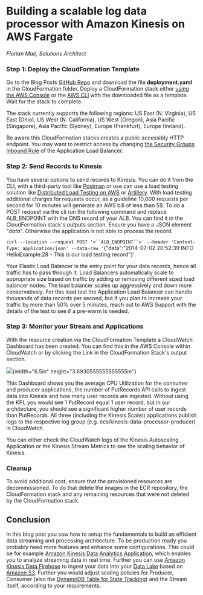Building a scalable log data processor with Amazon Kinesis on AWS Fargate
=========================================================================

*Florian Mair, Solutions Architect*

### Step 1: Deploy the CloudFormation Template

Go to the Blog Posts [GitHub Repo](https://github.com/) and download the
file **deployment.yaml** in the CloudFormation folder. Deploy a
CloudFormation stack either [using the AWS
Console](https://docs.aws.amazon.com/AWSCloudFormation/latest/UserGuide/cfn-console-create-stack.html)
or the [AWS
CLI](https://docs.aws.amazon.com/AWSCloudFormation/latest/UserGuide/using-cfn-cli-creating-stack.html)
with the downloaded file as a template. Wait for the stack to complete.

The stack currently supports the following regions: US East (N.
Virginia), US East (Ohio), US West (N. California), US West (Oregon),
Asia Pacific (Singapore), Asia Pacific (Sydney), Europe (Frankfurt),
Europe (Ireland).

Be aware this CloudFormation stacks creates a public accessibly HTTP
endpoint. You may want to restrict access by changing [the Security
Groups Inbound
Rule](https://docs.aws.amazon.com/vpc/latest/userguide/VPC_SecurityGroups.html#AddRemoveRules)
of the Application Load Balancer.

### Step 2: Send Records to Kinesis

You have several options to send records to Kinesis. You can do it from
the CLI, with a third-party tool like
[Postman](https://www.postman.com/) or use can use a load testing
solution like [Distributed Load Testing on
AWS](https://aws.amazon.com/solutions/distributed-load-testing-on-aws/)
or [Artillery](https://artillery.io/). With load testing additional
charges for requests occur, as a guideline 10,000 requests per second
for 10 minutes will generate an AWS bill of less than 5\$. To do a POST
request via the cli run the following command and replace ALB\_ENDPOINT
with the DNS record of your ALB. You can find it in the CloudFormation
stack's outputs section. Ensure you have a JSON element "*data*".
Otherwise the application is not able to process the record.

`curl --location --request POST '<``ALB_ENDPOINT``>' --header 'Content-Type: application/json' --data-raw '`{\"data\":\"2014-07-02
20:52:39 INFO HelloExample:28 - This is our load testing record\"}\'

Your Elastic Load Balancer is the entry point for your data records,
hence all traffic has to pass through it. Load Balancers automatically
scale to appropriate size based on traffic by adding or removing
different sized load balancer nodes. The load balancer scales up
aggressively and down more conservatively. For this load test the
Application Load Balancer can handle thousands of data records per
second, but if you plan to increase your traffic by more than 50% over 5
minutes, reach out to AWS Support with the details of the test to see if
a pre-warm is needed.

### Step 3: Monitor your Stream and Applications

With the resource creation via the CloudFormation Template a CloudWatch
Dashboard has been created. You can find this in the AWS Console within
CloudWatch or by clicking the Link in the CloudFormation Stack's output
section.

![](media/image2.png){width="6.5in" height="3.6930555555555555in"}

This Dashboard shows you the average CPU Utilization for the consumer
and producer applications, the number of PutRecords API calls to ingest
data into Kinesis and how many user records are ingested. Without using
the KPL you would see 1 PutRecord equal 1 user record, but in our
architecture, you should see a significant higher number of user records
than PutRecords. All three (including the Kinesis Scaler) applications
publish logs to the respective log group (e.g.
ecs/kinesis-data-processor-producer) in CloudWatch.

You can either check the CloudWatch logs of the Kinesis Autoscaling
Application or the Kinesis Stream Metrics to see the scaling behavior of
Kinesis.

### Cleanup

To avoid additional cost, ensure that the provisioned resources are
decommissioned. To do that delete the images in the ECR repository, the
CloudFormation stack and any remaining resources that were not deleted
by the CloudFormation stack.

Conclusion
----------

In this blog post you saw how to setup the fundamentals to build an
efficient data streaming and processing architecture. To be production
ready you probably need more features and enhance some configurations.
This could be for example [Amazon Kinesis Data Analytics
Application](https://aws.amazon.com/kinesis/data-analytics/), which
enables you to analyze streaming data in real time. Further you can use
[Amazon Kinesis Data
Firehose](https://aws.amazon.com/kinesis/data-firehose/?nc=sn&loc=2&dn=3)
to ingest your data into your [Data
Lake](https://aws.amazon.com/big-data/datalakes-and-analytics/what-is-a-data-lake/)
based on [Amazon S3](https://aws.amazon.com/s3/). Further you would
adjust scaling policies for Producer, Consumer (also the [DynamoDB Table
for State
Tracking](https://docs.aws.amazon.com/streams/latest/dev/kinesis-record-processor-ddb.html))
and the Stream itself, according to your requirements.
